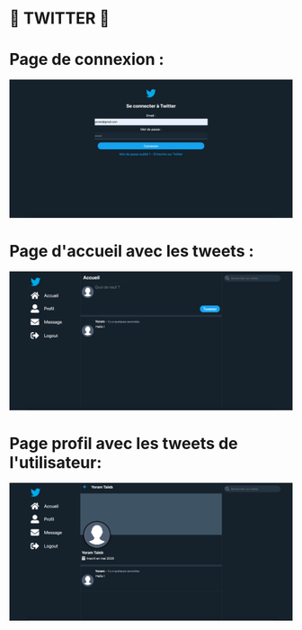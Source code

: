 # 🐥 TWITTER 🐥

# Page de connexion : 
![ConnexionTwitter!](https://github.com/yoramtaieb/twitter_project/blob/master/public/img/connexion.png)

# Page d'accueil avec les tweets : 
![AccueilTwitter!](https://github.com/yoramtaieb/twitter_project/blob/master/public/img/accueil.png)

# Page profil avec les tweets de l'utilisateur: 
![ProfilTwitter!](https://github.com/yoramtaieb/twitter_project/blob/master/public/img/profil.png)
